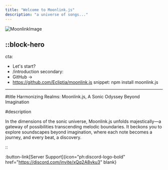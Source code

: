 ```yaml
---
title: "Welcome to Moonlink.js"
description: "a universe of songs..."
---
```


![MoonlinkImage](https://media.discordapp.net/attachments/1211812380850528267/1213558016771625011/48_Sem_Titulo_20231206185046.png?ex=65f5e8fa&is=65e373fa&hm=19170abb2481ba1b9a24bbe136b428bc6cfbfedc95cf53498a10bfbcf735c53d&)

::block-hero
---
cta:
  - Let's start?
  - /introduction
secondary:
  - GitHub →
  - https://github.com/Ecliptia/moonlink.js
snippet: npm install moonlink.js
---

#title
Harmonizing Realms: Moonlink.js, A Sonic Odyssey Beyond Imagination

#description

In the dimensions of the sonic universe, Moonlink.js unfolds majestically—a gateway of possibilities transcending melodic boundaries. It beckons you to explore soundscapes beyond imagination, where each note becomes a journey, and every beat, a discovery.

::

:button-link[Server Support]{icon="ph:discord-logo-bold" href="https://discord.com/invite/xQq2A8vku3" blank}
